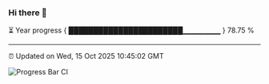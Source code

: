 ### Hi there 👋

⏳ Year progress { ███████████████████████▁▁▁▁▁▁▁ } 78.75 %

---

⏰ Updated on Wed, 15 Oct 2025 10:45:02 GMT

![Progress Bar CI](https://github.com/IshwaranRudhara/GIT-ACTION/workflows/Progress%20Bar%20CI/badge.svg)
